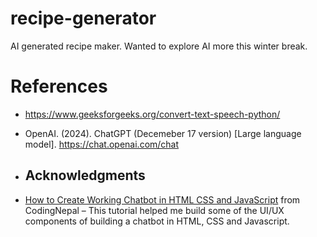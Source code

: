 # recipe-generator

AI generated recipe maker. Wanted to explore AI more this winter break.

# References
- https://www.geeksforgeeks.org/convert-text-speech-python/
- OpenAI. (2024). ChatGPT (Decemeber 17 version) [Large language model]. https://chat.openai.com/chat
  
- ## Acknowledgments
- [How to Create Working Chatbot in HTML CSS and JavaScript](https://www.codingnepalweb.com/create-chatbot-html-css-javascript/) from CodingNepal – This tutorial helped me build some of the UI/UX components of building a chatbot in HTML, CSS and Javascript. 
